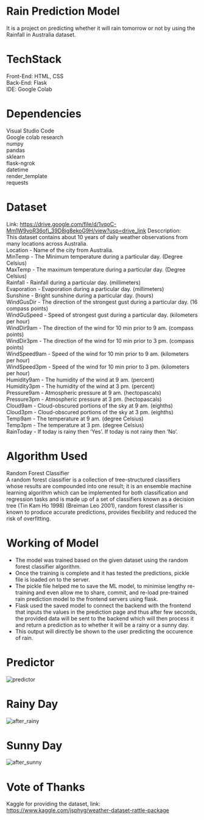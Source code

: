 # Rain Prediction Model
It is a project on predicting whether it will rain tomorrow or not by using the Rainfall in Australia dataset.

# TechStack
Front-End: HTML, CSS  
Back-End: Flask  
IDE: Google Colab  

# Dependencies
Visual Studio Code  
Google colab research  
numpy  
pandas  
sklearn  
flask-ngrok  
datetime  
render_template  
requests  

# Dataset
Link: https://drive.google.com/file/d/1vqoC-Mm1W9voR36ofj_39D8ig8ekoG9H/view?usp=drive_link
Desccription:  
This dataset contains about 10 years of daily weather observations from many locations across Australia.  
Location - Name of the city from Australia.  
MinTemp - The Minimum temperature during a particular day. (Degree Celsius)  
MaxTemp - The maximum temperature during a particular day. (Degree Celsius)  
Rainfall - Rainfall during a particular day. (millimeters)  
Evaporation - Evaporation during a particular day. (millimeters)  
Sunshine - Bright sunshine during a particular day. (hours)  
WindGusDir - The direction of the strongest gust during a particular day. (16 compass points)  
WindGuSpeed - Speed of strongest gust during a particular day. (kilometers per hour)  
WindDir9am - The direction of the wind for 10 min prior to 9 am. (compass points)  
WindDir3pm - The direction of the wind for 10 min prior to 3 pm. (compass points)  
WindSpeed9am - Speed of the wind for 10 min prior to 9 am. (kilometers per hour)  
WindSpeed3pm - Speed of the wind for 10 min prior to 3 pm. (kilometers per hour)  
Humidity9am - The humidity of the wind at 9 am. (percent)  
Humidity3pm - The humidity of the wind at 3 pm. (percent)  
Pressure9am - Atmospheric pressure at 9 am. (hectopascals)  
Pressure3pm - Atmospheric pressure at 3 pm. (hectopascals)  
Cloud9am - Cloud-obscured portions of the sky at 9 am. (eighths)  
Cloud3pm - Cloud-obscured portions of the sky at 3 pm. (eighths)  
Temp9am - The temperature at 9 am. (degree Celsius)  
Temp3pm - The temperature at 3 pm. (degree Celsius)  
RainToday - If today is rainy then ‘Yes’. If today is not rainy then ‘No’.  

# Algorithm Used
Random Forest Classifier   
A random forest classifier is a collection of tree-structured classifiers whose results are compounded into one result; it is an ensemble machine learning algorithm which can be implemented for both classification and regression tasks and is made up of a set of classifiers known as a decision tree (Tin Kam Ho 1998) (Breiman Leo 2001), random forest classifier is known to produce accurate predictions, provides flexibility and reduced the risk of overfitting.

# Working of Model
- The model was trained based on the given dataset using the random forest classifier algorithm.
- Once the training is complete and it has tested the predictions, pickle file is loaded on to the server.
- The pickle file helped me to save the ML model, to minimise lengthy re-training and even allow me to share, commit, and re-load pre-trained rain prediction model to the frontend servers using flask.
- Flask used the saved model to connect the backend with the frontend that inputs the values in the prediction page and thus after few seconds, the provided data will be sent to the backend which will then process it and return a prediction as to whether it will be a rainy or a sunny day.
- This output will directly be shown to the user predicting the occurence of rain.

# Predictor
![predictor](https://github.com/tanejakashish03/RainPredictionModel/assets/140004057/20337e70-5984-4d11-83f2-ed8f20e8ef65)

# Rainy Day
![after_rainy](https://github.com/tanejakashish03/RainPredictionModel/assets/140004057/d049bb68-845b-4393-af3d-13596831e248)

# Sunny Day
![after_sunny](https://github.com/tanejakashish03/RainPredictionModel/assets/140004057/8deb8433-a3d8-4ff1-82d3-9b60adc8b18c)

# Vote of Thanks
Kaggle for providing the dataset, link: https://www.kaggle.com/jsphyg/weather-dataset-rattle-package

